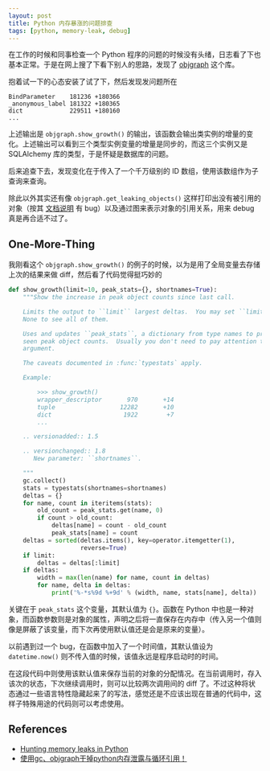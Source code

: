 ```yaml
---
layout: post
title: Python 内存暴涨的问题排查
tags: [python, memory-leak, debug]
---
```


在工作的时候和同事检查一个 Python 程序的问题的时候没有头绪，日志看了下也基本正常。于是在网上搜了下看下别人的思路，发现了 [objgraph][1] 这个库。

抱着试一下的心态安装了试了下，然后发现发问题所在

```
BindParameter    181236 +180366
_anonymous_label 181322 +180365
dict             229511 +180160
...

```

上述输出是 `objgraph.show_growth()` 的输出，该函数会输出类实例的增量的变化。上述输出可以看到三个类型实例变量的增量是同步的，而这三个实例又是 SQLAlchemy 库的类型，于是怀疑是数据库的问题。

后来追查下去，发现变化在于传入了一个千万级别的 ID 数组，使用该数组作为子查询来查询。

除此以外其实还有像 `objgraph.get_leaking_objects()` 这样打印出没有被引用的对象（按其 [文档说明][2] 有 bug）以及通过图来表示对象的引用关系，用来 debug 真是再合适不过了。

One-More-Thing
---

我刚看这个 `objgraph.show_growth()` 的例子的时候，以为是用了全局变量去存储上次的结果来做 diff，然后看了代码觉得挺巧妙的

```python
def show_growth(limit=10, peak_stats={}, shortnames=True):
    """Show the increase in peak object counts since last call.

    Limits the output to ``limit`` largest deltas.  You may set ``limit`` to
    None to see all of them.

    Uses and updates ``peak_stats``, a dictionary from type names to previously
    seen peak object counts.  Usually you don't need to pay attention to this
    argument.

    The caveats documented in :func:`typestats` apply.

    Example:

        >>> show_growth()
        wrapper_descriptor       970       +14
        tuple                  12282       +10
        dict                    1922        +7
        ...

    .. versionadded:: 1.5

    .. versionchanged:: 1.8
       New parameter: ``shortnames``.

    """
    gc.collect()
    stats = typestats(shortnames=shortnames)
    deltas = {}
    for name, count in iteritems(stats):
        old_count = peak_stats.get(name, 0)
        if count > old_count:
            deltas[name] = count - old_count
            peak_stats[name] = count
    deltas = sorted(deltas.items(), key=operator.itemgetter(1),
                    reverse=True)
    if limit:
        deltas = deltas[:limit]
    if deltas:
        width = max(len(name) for name, count in deltas)
        for name, delta in deltas:
            print('%-*s%9d %+9d' % (width, name, stats[name], delta))
```

关键在于 `peak_stats` 这个变量，其默认值为 `{}`。函数在 Python 中也是一种对象，而函数参数则是对象的属性，声明之后将一直保存在内存中（传入另一个值则像是屏蔽了该变量，而下次再使用默认值还是会是原来的变量）。

以前遇到过一个 bug，在函数中加入了一个时间值，其默认值设为 `datetime.now()` 则不传入值的时候，该值永远是程序启动时的时间。

在这段代码中则使用该默认值来保存当前的对象的分配情况。在当前调用时，存入该次的状态，下次继续调用时，则可以比较两次调用间的 diff 了。不过这种将状态通过一些语言特性隐藏起来了的写法，感觉还是不应该出现在普通的代码中，这样子特殊用途的代码则可以考虑使用。

References
---

  - [Hunting memory leaks in Python][3]
  - [使用gc、objgraph干掉python内存泄露与循环引用！][4]


  [1]: https://mg.pov.lt/objgraph/
  [2]: https://mg.pov.lt/objgraph/objgraph.html#objgraph.get_leaking_objects
  [3]: https://mg.pov.lt/blog/hunting-python-memleaks.html
  [4]: https://www.cnblogs.com/xybaby/p/7491656.html

